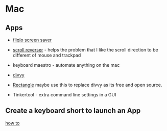 # Mac

## Apps

* [fliqlo screen saver](https://fliqlo.com/)
* [scroll reverser](https://pilotmoon.com/scrollreverser/) - helps the problem that I like the scroll direction to be different of mouse and trackpad
* keyboard maestro - automate anything on the mac

* [divvy]()
* [Rectangle](https://rectangleapp.com/) maybe use this to replace divvy as its free and open source. 
* Tinkertool - extra command line settings in a GUI

## Create a keyboard short to launch an App
[how to](https://www.computerhope.com/issues/ch002051.htm)


